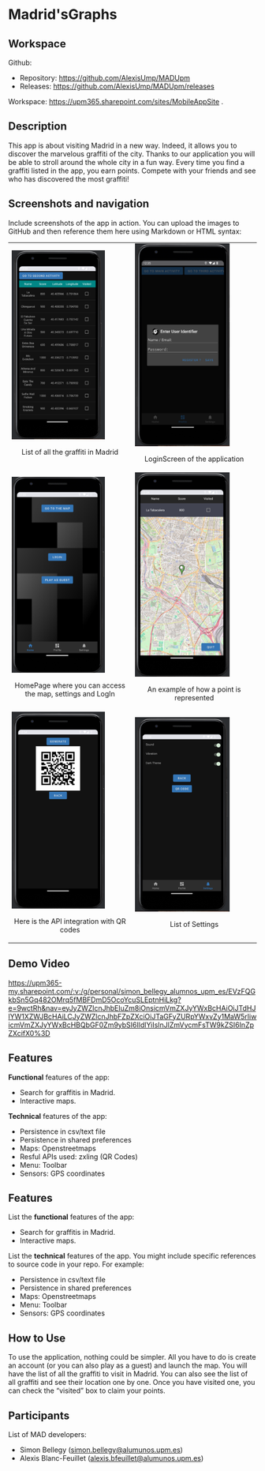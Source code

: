 # Madrid'sGraphs

## Workspace 
Github:  
- Repository: https://github.com/AlexisUmp/MADUpm  
- Releases: https://github.com/AlexisUmp/MADUpm/releases  

Workspace: https://upm365.sharepoint.com/sites/MobileAppSite .  
  

## Description
This app is about visiting Madrid in a new way. Indeed, it allows you to discover the marvelous graffiti of the city. Thanks to our application you will be able to stroll around the whole city in a fun way. Every time you find a graffiti listed in the app, you earn points. Compete with your friends and see who has discovered the most graffiti!

## Screenshots and navigation
Include screenshots of the app in action. You can upload the images to GitHub and then reference them here using Markdown or HTML syntax:
<table>
  <tr>
    <td>
      <img src="img/LIstOfPoints.png" width="80%" alt="Describe here image 1"/>
      <p align="center">List of all the graffiti in Madrid</p>
    </td>
    <td>
      <img src="img/LoginScreen.png" width="80%" alt="Describe here image 2"/>
      <p align="center">LoginScreen of the application</p>
    </td>
  </tr>
  <tr>
    <td>
      <img src="img/MainScreen.png" width="80%" alt="Describe here image 3"/>
      <p align="center">HomePage where you can access the map, settings and LogIn</p>
    </td>
    <td>
      <img src="img/PointMap.png" width="80%" alt="Describe here image 4"/>
      <p align="center">An example of how a point is represented</p>
    </td>
  </tr>
  <tr>
    <td>
      <img src="img/QrCode.png" width="80%" alt="Describe here image 5"/>
      <p align="center">Here is the API integration with QR codes</p>
    </td>
    <td>
      <img src="img/SettingsScreen.png" width="80%" alt="Describe here image 5"/>
      <p align="center">List of Settings</p>
    </td>
  </tr>
</table>

## Demo Video
https://upm365-my.sharepoint.com/:v:/g/personal/simon_bellegy_alumnos_upm_es/EVzFQGkbSn5Gq482OMrq5fMBFDmD5OcoYcuSLEptnHiLkg?e=9wctRh&nav=eyJyZWZlcnJhbEluZm8iOnsicmVmZXJyYWxBcHAiOiJTdHJlYW1XZWJBcHAiLCJyZWZlcnJhbFZpZXciOiJTaGFyZURpYWxvZy1MaW5rIiwicmVmZXJyYWxBcHBQbGF0Zm9ybSI6IldlYiIsInJlZmVycmFsTW9kZSI6InZpZXcifX0%3D

## Features
**Functional** features of the app:
- Search for graffitis in Madrid.
- Interactive maps.

**Technical** features of the app:
- Persistence in csv/text file
- Persistence in shared preferences
- Maps: Openstreetmaps
- Resful APIs used: zxling (QR Codes)
- Menu: Toolbar
- Sensors: GPS coordinates

## Features
List the **functional** features of the app:
- Search for graffitis in Madrid.
- Interactive maps.

List the **technical** features of the app. You might include specific references to source code
in your repo. For example:
- Persistence in csv/text file
- Persistence in shared preferences
- Maps: Openstreetmaps
- Menu: Toolbar
- Sensors: GPS coordinates 

## How to Use
To use the application, nothing could be simpler. All you have to do is create an account (or you can also play as a guest) and launch the map. You will have the list of all the graffiti to visit in Madrid. You can also see the list of all graffiti and see their location one by one. Once you have visited one, you can check the “visited” box to claim your points.

## Participants
List of MAD developers:
- Simon Bellegy (simon.bellegy@alumunos.upm.es)
- Alexis Blanc-Feuillet (alexis.bfeuillet@alumunos.upm.es)  

